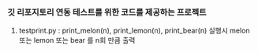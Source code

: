 ### 깃 리포지토리 연동 테스트를 위한 코드를 제공하는 프로젝트
1. testprint.py : print_melon(n), print_lemon(n), print_bear(n) 실행시 melon 또는 lemon 또는 bear 를 n회 만큼 출력 
